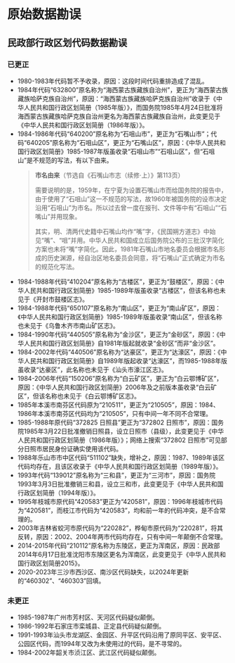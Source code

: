 # 原始数据勘误

## 民政部行政区划代码数据勘误

### 已更正

- 1980-1983年代码暂不予收录，原因：这段时间代码重排造成了混乱。
- 1984年代码“632800”原名称为“海西蒙古族藏族自治州”，更正为“海西蒙古族藏族哈萨克族自治州”，原因：“海西蒙古族藏族哈萨克族自治州”收录于《中华人民共和国行政区划简册（1985年版）》，而国务院1985年4月24日批准将海西蒙古族藏族哈萨克族自治州更名为海西蒙古族藏族自治州，此变更见于《中华人民共和国行政区划简册（1986年版）》。
- 1984-1986年代码“640200”原名称为“石咀山市”，更正为“石嘴山市”；代码“640205”原名称为“石咀山区”，更正为“石嘴山区”，原因：《中华人民共和国行政区划简册》1985-1987年版虽收录“石咀山市”“石咀山区”，但“石咀山”是不规范的写法，有以下由来。
    > **市名由来**（节选自《石嘴山市志（续修·上）》第113页）
    >
    > 需要说明的是，1959年，在宁夏为设置石嘴山市而给国务院的报告中，由于使用了“石咀山”这一不规范的写法，故1960年被国务院的设市决定沿用“石咀山”为市名。所以过去曾一度在报刊、文件等中有“石咀山”“石嘴山”并用现象。
    >
    > 其实，明、清两代史籍中石嘴山均作“嘴”字，《民国朔方道志》中始见“嘴”、“咀”并用。中华人民共和国成立后国务院公布的三批汉字简化方案也未将“嘴”字简化。因此，1981年石嘴山市地名委员会根据市名形成的历史渊源，经自治区地名委员会同意，将“石嘴山”正式确定为市名的规范化写法。
- 1984-1988年代码“410204”原名称为“古楼区”，更正为“鼓楼区”，原因：《中华人民共和国行政区划简册》1985-1989年版虽收录“古楼区”，但该名称也未见于《开封市鼓楼区志》。
- 1984-1988年代码“650107”原名称为“南山区”，更正为“南山矿区”，原因：《中华人民共和国行政区划简册》1985-1989年版虽收录“南山区”，但该名称也未见于《乌鲁木齐市南山矿区志》。
- 1984-1990年代码“440505”原名称为“金沙区”，更正为“金砂区”，原因：《中华人民共和国行政区划简册》自1981年版起就收录“金砂区”而非“金沙区”。
- 1984-2002年代码“440506”原名称为“达豪区”，更正为“达濠区”，原因：《中华人民共和国行政区划简册》自1989年版起收录“达濠区”，而1985-1988年版虽收录“达豪区”，此名称也未见于《汕头市濠江区志》。
- 1984-2006年代码“150206”原名称为“白云矿区”，更正为“白云鄂博矿区”，原因：《中华人民共和国行政区划简册》2006年及之前版本虽收录“白云矿区”，但该名称也未见于《白云鄂博矿区志》。
- 1985年本溪市南芬区代码原为“210511”，更正为“210505”，原因：1984、1986年本溪市南芬区代码均为“210505”，只有中间一年不同不合常理。
- 1985-1988年原代码“372825 日照县”更正为“372802 日照市”，原因：国务院1985年3月22日批准撤销日照县，设立日照市（县级），此变更见于《中华人民共和国行政区划简册（1986年版）》；网络上搜索“372802 日照市”可见部分日照市居民身份证确实使用该代码。
- 1988年乐山市市中区代码“511102”缺失，增补之，原因：1987、1989年该区代码均存在，且该区收录于《中华人民共和国行政区划简册（1989年版）》。
- 1993年代码“139012”原名称为“三和县”，更正为“三河市”，原因：国务院1993年3月3日批准撤销三和县，设立三和市，此变更见于《中华人民共和国行政区划简册（1994年版）》。
- 1995年枝城市原代码“420583”更正为“420581”，原因：1996年枝城市代码为“420581”，而枝江市代码为“420583”，均和前一年的代码冲突，是不合常理的。
- 2003年吉林省蛟河市原代码为“220282”，桦甸市原代码为“220281”，将其反转，原因：2002、2004年两市代码均存在，只有中间一年颠倒不合常理。
- 2014-2015年代码“210112”原名称为东陵区，更正为浑南区，原因：民政部2014年6月17日批准沈阳市东陵区更名为浑南区，此变更见于《中华人民共和国行政区划简册2015》。
- 2020-2023年三沙市西沙区、南沙区代码缺失，以2024年更新的“460302”、“460303”回填。

### 未更正

- 1985-1987年广州市芳村区、天河区代码疑似颠倒。
- 1986-1992年石家庄市栾城县、正定县代码疑似颠倒。
- 1991-1993年汕头市龙湖区、金园区、升平区代码沿用了原同平区、安平区、公园区代码，而1994年又改为未使用过的代码，是不寻常的。
- 1984-2002年韶关市浈江区、武江区代码疑似颠倒。

